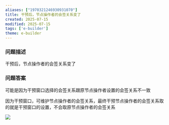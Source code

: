 ```yaml
---
aliases: ["1970321246930931070"]
title: 干预后，节点操作者的会签关系变了
created: 2025-07-15
modified: 2025-07-15
tags: ['e-builder']
theme: e-builder
---
```


### 问题描述

干预后，节点操作者的会签关系变了

### 问题答案

可能是因为干预窗口选择的会签关系跟原节点操作者设置的会签关系不一致

因为干预窗口，可维护节点操作者的会签关系，最终干预节点操作者的会签关系取的就是干预窗口的设置，不会取原节点操作者的会签关系

![](https://myhelpdoc.oss-cn-heyuan.aliyuncs.com/mdimages/24df388c829298767baa53ef645f3179.jpg)